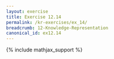 ```yaml
---
layout: exercise
title: Exercise 12.14
permalink: /kr-exercises/ex_14/
breadcrumb: 12-Knowledge-Representation
canonical_id: ex12.14
---
```


{% include mathjax_support %}
